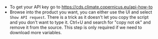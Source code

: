 - To get your API key go to https://cds.climate.copernicus.eu/api-how-to
- Browse into the product you want, you can either use the UI and select `Show API request`. There is a trick as it doesn't let you copy the script and you don't want to type it. Ctrl+U and search for "copy not ok" and remove it from the source. This step is only required if we need to download more variables. 